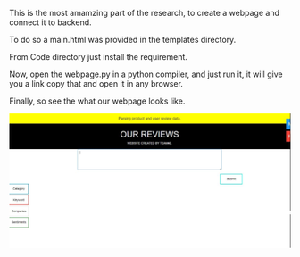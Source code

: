 This is the most amamzing part of the research, to create a webpage and connect it to backend.

To do so a main.html was provided in the templates directory.

From Code directory just install the requirement.

Now, open the webpage.py in a python compiler, and just run it, it will give you a link copy that and open it in any browser.

Finally, so see the what our webpage looks like.

![](web.JPG)
